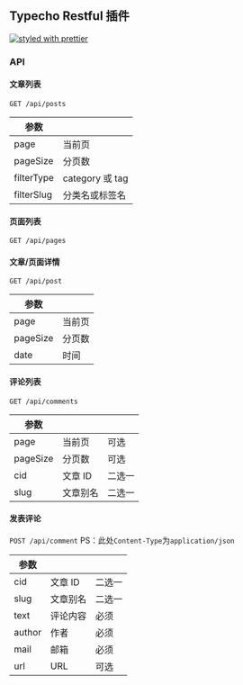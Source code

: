 ## Typecho Restful 插件

[![styled with prettier](https://img.shields.io/badge/styled_with-prettier-ff69b4.svg)](https://github.com/prettier/prettier)

### API

#### 文章列表

`GET /api/posts`

| 参数       |                 |
| ---------- | --------------- |
| page       | 当前页          | 可选 |
| pageSize   | 分页数          | 可选 |
| filterType | category 或 tag | 可选 |
| filterSlug | 分类名或标签名  | 可选 |

#### 页面列表

`GET /api/pages`

#### 文章/页面详情

`GET /api/post`

| 参数     |        |
| -------- | ------ |
| page     | 当前页 | 可选 |
| pageSize | 分页数 | 可选 |
| date     | 时间   | 可选 |

#### 评论列表

`GET /api/comments`

| 参数     |          |        |
| -------- | -------- | ------ |
| page     | 当前页   | 可选   |
| pageSize | 分页数   | 可选   |
| cid      | 文章 ID  | 二选一 |
| slug     | 文章别名 | 二选一 |

#### 发表评论

`POST /api/comment`
PS：此处`Content-Type`为`application/json`

| 参数   |          |        |
| ------ | -------- | ------ |
| cid    | 文章 ID  | 二选一 |
| slug   | 文章别名 | 二选一 |
| text   | 评论内容 | 必须   |
| author | 作者     | 必须   |
| mail   | 邮箱     | 必须   |
| url    | URL      | 可选   |
